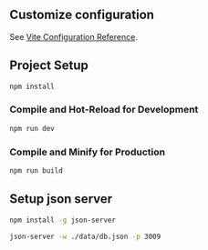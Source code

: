 ## Customize configuration

See [Vite Configuration Reference](https://vitejs.dev/config/).

## Project Setup

```sh
npm install
```

### Compile and Hot-Reload for Development

```sh
npm run dev
```

### Compile and Minify for Production

```sh
npm run build
```

## Setup json server

```sh
npm install -g json-server
```

```sh
json-server -w ./data/db.json -p 3009
```